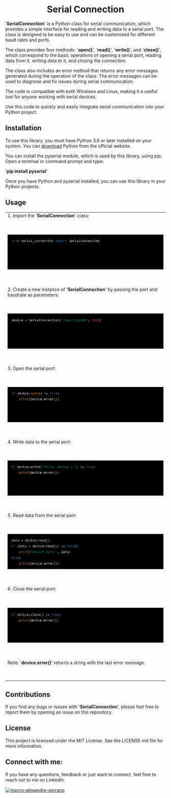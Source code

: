 <h1 align="center">Serial Connection</h1>

<p>'<b>SerialConnection</b>' is a Python class for serial communication, which provides a simple interface for reading and writing data to a serial port. The class is designed to be easy to use and can be customized for different baud rates and ports.</p>

The class provides four methods: '<b>open()</b>', '<b>read()</b>', '<b>write()</b>', and '<b>close()</b>', which correspond to the basic operations of opening a serial port, reading data from it, writing data to it, and closing the connection.

<p>The class also includes an error method that returns any error messages generated during the operation of the class. The error messages can be used to diagnose and fix issues during serial communication.</p>

The code is compatible with both Windows and Linux, making it a useful tool for anyone working with serial devices.

<p>Use this code to quickly and easily integrate serial communication into your Python project.</p>


<h2>Installation</h2>

<p>To use this library, you must have Python 3.6 or later installed on your system. You can <a href="https://www.python.org/downloads/" target="_blank">download</a> Python from the official website.</p>

You can install the pyserial module, which is used by this library, using pip. Open a terminal or command prompt and type:

<p>'<b>pip install pyserial</b>'</p>

<p>Once you have Python and pyserial installed, you can use this library in your Python projects.</p>

<h2>Usage</h2>

<table>
	<tr>
    	<td>1. Import the '<b>SerialConnection</b>' class:<p>&nbsp;</p></td>
	</tr>	  
	<tr>
    	<td><img src="screens/1.jpg" alt="Screenshot 1"></td>
	</tr>	  
	<tr>
		<td><p>&nbsp;</p><p>2. Create a new instance of '<b>SerialConnection</b>' by passing the port and baudrate as parameters: </p><p>&nbsp;</p></td>
	</tr>	  
	<tr>
    	<td><img src="screens/2.jpg" alt="Screenshot 2"></td>
	</tr>	  
	<tr>
    	<td><p>&nbsp;</p><p>3. Open the serial port:</p><p>&nbsp;</p></td>
	</tr>	  
	<tr>
    	<td><img src="screens/3.jpg" alt="Screenshot 3"></td>
	</tr>	  
	<tr>
    	<td><p>&nbsp;</p><p>4. Write data to the serial port:</p><p>&nbsp;</p></td>
	</tr>	  
	<tr>
    	<td><img src="screens/4.jpg" alt="Screenshot 4"></td>
	</tr>	  
	<tr>
    	<td><p>&nbsp;</p><p>5. Read data from the serial port:</p><p>&nbsp;</p></td>
	</tr>	
	<tr>
    	<td><img src="screens/5.jpg" alt="Screenshot 5"></td>
	</tr>	
	<tr>
    	<td><p>&nbsp;</p><p>6. Close the serial port:</p><p>&nbsp;</p></td>
	</tr>	
	<tr>
    	<td><img src="screens/6.jpg" alt="Screenshot 6"></td>
	</tr>	
	<tr>
    	<td><p>&nbsp;</p><p>Note: '<b>device.error()</b>' returns a string with the last error message.</p><p>&nbsp;</p></td>
	</tr>
</table>

<h2>Contributions</h2>

<p>If you find any bugs or issues with '<b>SerialConnection</b>', please feel free to report them by opening an issue on this repository.</p>

<h2>License</h2>

<p>This project is licensed under the MIT License. See the LICENSE.md file for more information.</p>

<h2>Connect with me:</h2>

<p>
If you have any questions, feedback or just want to connect, feel free to reach out to me on LinkedIn.
</p>

<a href="https://linkedin.com/in/marco-alexandre-serrano" target="blank"><img align="center" src="https://raw.githubusercontent.com/rahuldkjain/github-profile-readme-generator/master/src/images/icons/Social/linked-in-alt.svg" alt="marco-alexandre-serrano" height="30" width="40" /></a>
